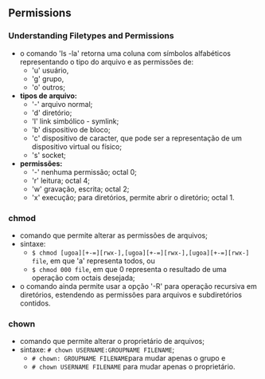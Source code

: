 ## Permissions


### Understanding Filetypes and Permissions
- o comando 'ls -la' retorna uma coluna com símbolos alfabéticos representando o tipo do arquivo e as permissões de:
	- 'u' usuário, 
	- 'g' grupo, 
	- 'o' outros;
- __tipos de arquivo:__
	- '-' arquivo normal;
	- 'd' diretório;
	- 'l' link simbólico - symlink;
	- 'b' dispositivo de bloco;
	- 'c' dispositivo de caracter, que pode ser a representação de um dispositivo virtual ou físico;
	- 's' socket;
- __permissões:__
	- '-' nenhuma permissão; octal 0;
	- 'r' leitura; octal 4;
	- 'w' gravação, escrita; octal 2;
	- 'x' execução; para diretórios, permite abrir o diretório; octal 1.
	
### chmod
- comando que permite alterar as permissões de arquivos;
- sintaxe: 
	- ```$ chmod [ugoa][+-=][rwx-],[ugoa][+-=][rwx-],[ugoa][+-=][rwx-] file```, em que 'a' representa todos, ou 
	- ```$ chmod 000 file```, em que 0 representa o resultado de uma operação com octais desejada;
- o comando ainda permite usar a opção '-R' para operação recursiva em diretórios, estendendo as permissões para arquivos e subdiretórios contidos.

### chown
- comando que permite alterar o proprietário de arquivos;
- sintaxe: ```# chown USERNAME:GROUPNAME FILENAME```;
	- ```# chown: GROUPNAME FILENAME```para mudar apenas o grupo e
	- ```# chown USERNAME FILENAME``` para mudar apenas o proprietário.

